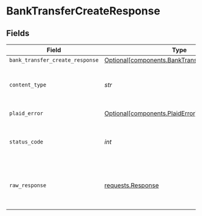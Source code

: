 # BankTransferCreateResponse


## Fields

| Field                                                                                                | Type                                                                                                 | Required                                                                                             | Description                                                                                          |
| ---------------------------------------------------------------------------------------------------- | ---------------------------------------------------------------------------------------------------- | ---------------------------------------------------------------------------------------------------- | ---------------------------------------------------------------------------------------------------- |
| `bank_transfer_create_response`                                                                      | [Optional[components.BankTransferCreateResponse]](../../models/shared/banktransfercreateresponse.md) | :heavy_minus_sign:                                                                                   | OK                                                                                                   |
| `content_type`                                                                                       | *str*                                                                                                | :heavy_check_mark:                                                                                   | HTTP response content type for this operation                                                        |
| `plaid_error`                                                                                        | [Optional[components.PlaidError]](../../models/shared/plaiderror.md)                                 | :heavy_minus_sign:                                                                                   | Error response                                                                                       |
| `status_code`                                                                                        | *int*                                                                                                | :heavy_check_mark:                                                                                   | HTTP response status code for this operation                                                         |
| `raw_response`                                                                                       | [requests.Response](https://requests.readthedocs.io/en/latest/api/#requests.Response)                | :heavy_minus_sign:                                                                                   | Raw HTTP response; suitable for custom response parsing                                              |